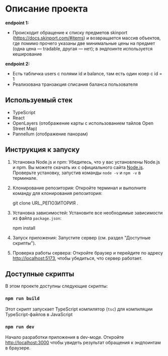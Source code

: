 # Описание проекта
__endpoint 1:__

- Происходит обращение к списку предметов skinport (https://docs.skinport.com/#items)
и возвращается массив объектов, где помимо прочего указаны две минимальные цены на предмет (одна цена — tradable, другая — нет); в эндпоинте используется кеширование

__endpoint 2:__

- Есть табличка users с полями id и balance, там есть один юзер с id = 1
- Реализована транзакция списания баланса пользователя

## Используемый стек

- TypeScript
- React
- OpenLayers (отображение карты с использованием тайлов Open Street Map)
- Pannellum (отображение панорам)

## Инструкция к запуску

1. Установка Node.js и npm:
   Убедитесь, что у вас установлены Node.js и npm. Вы можете скачать их с официального сайта [Node.js](https://nodejs.org/). Проверьте установку, запустив команды `node -v` и `npm -v` в терминале.

2. Клонирование репозитория:
   Откройте терминал и выполните команду для клонирования репозитория:
     
    git clone URL_РЕПОЗИТОРИЯ .

3. Установка зависимостей:
   Установите все необходимые зависимости из файла `package.json`:
     
    npm install
  
4. Запуск приложения:
   Запустите сервер (см. раздел "Доступные скрипты").

5. Проверка работы сервера:
   Откройте браузер и перейдите по адресу [http://localhost:5173](http://localhost:5173), чтобы убедиться, что сервер работает.

## Доступные скрипты

В этом проекте доступны следующие скрипты:

### `npm run build`

Этот скрипт запускает TypeScript компилятор (`tsc`) для компиляции TypeScript-файлов в JavaScript

### `npm run dev`

Начало разработки приложения в dev-моде.
Откройте [http://localhost:3000](http://localhost:3000) чтобы увидеть результат обращения к эндпоинтам в браузере.

